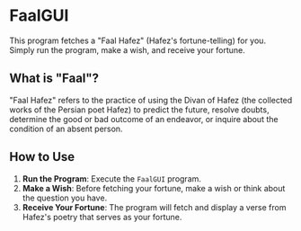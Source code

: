 # FaalGUI

This program fetches a "Faal Hafez" (Hafez's fortune-telling) for you. Simply run the program, make a wish, and receive your fortune.

## What is "Faal"?

"Faal Hafez" refers to the practice of using the Divan of Hafez (the collected works of the Persian poet Hafez) to predict the future, resolve doubts, determine the good or bad outcome of an endeavor, or inquire about the condition of an absent person.

## How to Use

1. **Run the Program**: Execute the `FaalGUI` program.
2. **Make a Wish**: Before fetching your fortune, make a wish or think about the question you have.
3. **Receive Your Fortune**: The program will fetch and display a verse from Hafez's poetry that serves as your fortune.
